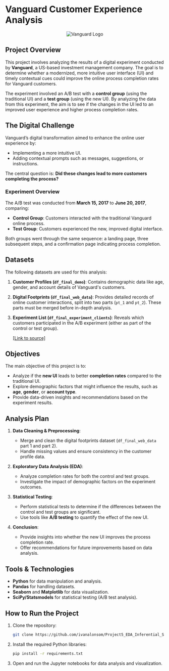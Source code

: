 # Vanguard Customer Experience Analysis
<p align="center">
<img src="https://fondosindexados.es/wp-content/uploads/2018/08/fondos-vanguard-logo.jpg" alt="Vanguard Logo">
</p>


## Project Overview

This project involves analyzing the results of a digital experiment conducted by **Vanguard**, a US-based investment management company. The goal is to determine whether a modernized, more intuitive user interface (UI) and timely contextual cues could improve the online process completion rates for Vanguard customers.

The experiment involved an A/B test with a **control group** (using the traditional UI) and a **test group** (using the new UI). By analyzing the data from this experiment, the aim is to see if the changes in the UI led to an improved user experience and higher process completion rates.

## The Digital Challenge

Vanguard’s digital transformation aimed to enhance the online user experience by:
- Implementing a more intuitive UI.
- Adding contextual prompts such as messages, suggestions, or instructions.

The central question is: **Did these changes lead to more customers completing the process?**

### Experiment Overview
The A/B test was conducted from **March 15, 2017** to **June 20, 2017**, comparing:
- **Control Group**: Customers interacted with the traditional Vanguard online process.
- **Test Group**: Customers experienced the new, improved digital interface.

Both groups went through the same sequence: a landing page, three subsequent steps, and a confirmation page indicating process completion.

## Datasets

The following datasets are used for this analysis:

1. **Customer Profiles (`df_final_demo`)**: Contains demographic data like age, gender, and account details of Vanguard's customers.
   
2. **Digital Footprints (`df_final_web_data`)**: Provides detailed records of online customer interactions, split into two parts (`pt_1` and `pt_2`). These parts must be merged before in-depth analysis.

3. **Experiment List (`df_final_experiment_clients`)**: Reveals which customers participated in the A/B experiment (either as part of the control or test group).

    [\[Link to source\]](https://github.com/ivanalonsom/Project5_EDA_Inferential_Stats/tree/main/original_data)


## Objectives

The main objective of this project is to:
- Analyze if the **new UI** leads to better **completion rates** compared to the traditional UI.
- Explore demographic factors that might influence the results, such as **age**, **gender**, or **account type**.
- Provide data-driven insights and recommendations based on the experiment results.

## Analysis Plan

1. **Data Cleaning & Preprocessing**:
   - Merge and clean the digital footprints dataset (`df_final_web_data` part 1 and part 2).
   - Handle missing values and ensure consistency in the customer profile data.
   
2. **Exploratory Data Analysis (EDA)**:
   - Analyze completion rates for both the control and test groups.
   - Investigate the impact of demographic factors on the experiment outcomes.

3. **Statistical Testing**:
   - Perform statistical tests to determine if the differences between the control and test groups are significant.
   - Use tools like **A/B testing** to quantify the effect of the new UI.

4. **Conclusion**:
   - Provide insights into whether the new UI improves the process completion rate.
   - Offer recommendations for future improvements based on data analysis.

## Tools & Technologies

- **Python** for data manipulation and analysis.
- **Pandas** for handling datasets.
- **Seaborn** and **Matplotlib** for data visualization.
- **SciPy/Statsmodels** for statistical testing (A/B test analysis).

## How to Run the Project

1. Clone the repository:
   ```bash
   git clone https://github.com/ivanalonsom/Project5_EDA_Inferential_Stats.git
2. Install the required Python libraries:
    ```bash
    pip install -r requirements.txt
3. Open and run the Jupyter notebooks for data analysis and visualization. 